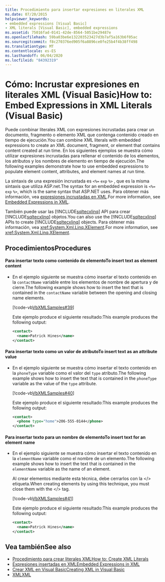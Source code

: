 ```yaml
---
title: Procedimiento para insertar expresiones en literales XML
ms.date: 07/20/2015
helpviewer_keywords:
- embedded expressions [Visual Basic]
- XML literals [Visual Basic], embedded expressions
ms.assetid: 75016fad-0141-42de-8564-5051be29487e
ms.openlocfilehash: 59ba03be6e132203523427d3b7af5a163b6f05ac
ms.sourcegitcommit: f8c270376ed905f6a8896ce0fe25b4f4b38ff498
ms.translationtype: MT
ms.contentlocale: es-ES
ms.lasthandoff: 06/04/2020
ms.locfileid: "84392319"
---
```

# <a name="how-to-embed-expressions-in-xml-literals-visual-basic"></a><span data-ttu-id="8da73-102">Cómo: Incrustar expresiones en literales XML (Visual Basic)</span><span class="sxs-lookup"><span data-stu-id="8da73-102">How to: Embed Expressions in XML Literals (Visual Basic)</span></span>
<span data-ttu-id="8da73-103">Puede combinar literales XML con expresiones incrustadas para crear un documento, fragmento o elemento XML que contenga contenido creado en tiempo de ejecución.</span><span class="sxs-lookup"><span data-stu-id="8da73-103">You can combine XML literals with embedded expressions to create an XML document, fragment, or element that contains content created at run time.</span></span> <span data-ttu-id="8da73-104">En los siguientes ejemplos se muestra cómo utilizar expresiones incrustadas para rellenar el contenido de los elementos, los atributos y los nombres de elemento en tiempo de ejecución.</span><span class="sxs-lookup"><span data-stu-id="8da73-104">The following examples demonstrate how to use embedded expressions to populate element content, attributes, and element names at run time.</span></span>  
  
 <span data-ttu-id="8da73-105">La sintaxis de una expresión incrustada es `<%=` `exp` `%>` , que es la misma sintaxis que utiliza ASP.net.</span><span class="sxs-lookup"><span data-stu-id="8da73-105">The syntax for an embedded expression is `<%=` `exp` `%>`, which is the same syntax that ASP.NET uses.</span></span> <span data-ttu-id="8da73-106">Para obtener más información, vea [expresiones incrustadas en XML](embedded-expressions-in-xml.md).</span><span class="sxs-lookup"><span data-stu-id="8da73-106">For more information, see [Embedded Expressions in XML](embedded-expressions-in-xml.md).</span></span>  
  
 <span data-ttu-id="8da73-107">También puede usar las [!INCLUDE[sqltecxlinq](~/includes/sqltecxlinq-md.md)] API para crear [!INCLUDE[sqltecxlinq](~/includes/sqltecxlinq-md.md)] objetos.</span><span class="sxs-lookup"><span data-stu-id="8da73-107">You can also use the [!INCLUDE[sqltecxlinq](~/includes/sqltecxlinq-md.md)] APIs to create [!INCLUDE[sqltecxlinq](~/includes/sqltecxlinq-md.md)] objects.</span></span> <span data-ttu-id="8da73-108">Para obtener más información, vea <xref:System.Xml.Linq.XElement>.</span><span class="sxs-lookup"><span data-stu-id="8da73-108">For more information, see <xref:System.Xml.Linq.XElement>.</span></span>  
  
## <a name="procedures"></a><span data-ttu-id="8da73-109">Procedimientos</span><span class="sxs-lookup"><span data-stu-id="8da73-109">Procedures</span></span>  
  
#### <a name="to-insert-text-as-element-content"></a><span data-ttu-id="8da73-110">Para insertar texto como contenido de elemento</span><span class="sxs-lookup"><span data-stu-id="8da73-110">To insert text as element content</span></span>  
  
- <span data-ttu-id="8da73-111">En el ejemplo siguiente se muestra cómo insertar el texto contenido en la `contactName` variable entre los elementos de nombre de apertura y de cierre.</span><span class="sxs-lookup"><span data-stu-id="8da73-111">The following example shows how to insert the text that is contained in the `contactName` variable between the opening and closing name elements.</span></span>  
  
     [!code-vb[VbXMLSamples#39](~/samples/snippets/visualbasic/VS_Snippets_VBCSharp/VbXMLSamples/VB/XMLSamples14.vb#39)]  
  
     <span data-ttu-id="8da73-112">Este ejemplo produce el siguiente resultado:</span><span class="sxs-lookup"><span data-stu-id="8da73-112">This example produces the following output:</span></span>  
  
    ```xml  
    <contact>  
      <name>Patrick Hines</name>  
    </contact>  
    ```  
  
#### <a name="to-insert-text-as-an-attribute-value"></a><span data-ttu-id="8da73-113">Para insertar texto como un valor de atributo</span><span class="sxs-lookup"><span data-stu-id="8da73-113">To insert text as an attribute value</span></span>  
  
- <span data-ttu-id="8da73-114">En el ejemplo siguiente se muestra cómo insertar el texto contenido en la `phoneType` variable como el valor del `type` atributo.</span><span class="sxs-lookup"><span data-stu-id="8da73-114">The following example shows how to insert the text that is contained in the `phoneType` variable as the value of the `type` attribute.</span></span>  
  
     [!code-vb[VbXMLSamples#40](~/samples/snippets/visualbasic/VS_Snippets_VBCSharp/VbXMLSamples/VB/XMLSamples14.vb#40)]  
  
     <span data-ttu-id="8da73-115">Este ejemplo produce el siguiente resultado:</span><span class="sxs-lookup"><span data-stu-id="8da73-115">This example produces the following output:</span></span>  
  
    ```xml  
    <contact>  
      <phone type="home">206-555-0144</phone>  
    </contact>  
    ```  
  
#### <a name="to-insert-text-for-an-element-name"></a><span data-ttu-id="8da73-116">Para insertar texto para un nombre de elemento</span><span class="sxs-lookup"><span data-stu-id="8da73-116">To insert text for an element name</span></span>  
  
- <span data-ttu-id="8da73-117">En el ejemplo siguiente se muestra cómo insertar el texto contenido en la `elementName` variable como el nombre de un elemento.</span><span class="sxs-lookup"><span data-stu-id="8da73-117">The following example shows how to insert the text that is contained in the `elementName` variable as the name of an element.</span></span>  
  
     <span data-ttu-id="8da73-118">Al crear elementos mediante esta técnica, debe cerrarlos con la \</> etiqueta.</span><span class="sxs-lookup"><span data-stu-id="8da73-118">When creating elements by using this technique, you must close them with the \</> tag.</span></span>  
  
     [!code-vb[VbXMLSamples#41](~/samples/snippets/visualbasic/VS_Snippets_VBCSharp/VbXMLSamples/VB/XMLSamples14.vb#41)]  
  
     <span data-ttu-id="8da73-119">Este ejemplo produce el siguiente resultado:</span><span class="sxs-lookup"><span data-stu-id="8da73-119">This example produces the following output:</span></span>  
  
    ```xml  
    <contact>  
      <name>Patrick Hines</name>  
    </contact>  
    ```  
  
## <a name="see-also"></a><span data-ttu-id="8da73-120">Vea también</span><span class="sxs-lookup"><span data-stu-id="8da73-120">See also</span></span>

- [<span data-ttu-id="8da73-121">Procedimiento para crear literales XML</span><span class="sxs-lookup"><span data-stu-id="8da73-121">How to: Create XML Literals</span></span>](how-to-create-xml-literals.md)
- [<span data-ttu-id="8da73-122">Expresiones insertadas en XML</span><span class="sxs-lookup"><span data-stu-id="8da73-122">Embedded Expressions in XML</span></span>](embedded-expressions-in-xml.md)
- [<span data-ttu-id="8da73-123">Crear XML en Visual Basic</span><span class="sxs-lookup"><span data-stu-id="8da73-123">Creating XML in Visual Basic</span></span>](creating-xml.md)
- [<span data-ttu-id="8da73-124">XML</span><span class="sxs-lookup"><span data-stu-id="8da73-124">XML</span></span>](index.md)
